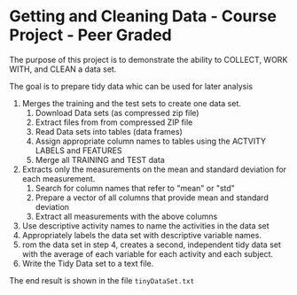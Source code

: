 # Getting and Cleaning Data - Course Project - Peer Graded

The purpose of this project is to demonstrate the ability to COLLECT, WORK WITH, and CLEAN a data set.

The goal is to prepare tidy data whic can be used for later analysis

1. Merges the training and the test sets to create one data set.
   1. Download Data sets (as compressed zip file)
   2. Extract files from from compressed ZIP file
   3. Read Data sets into tables (data frames)
   4. Assign appropriate column names to tables using the ACTVITY LABELS and FEATURES
   5. Merge all TRAINING and TEST data
2. Extracts only the measurements on the mean and standard deviation for each measurement.
   1. Search for column names that refer to "mean" or "std"
   2. Prepare a vector of all columns that provide mean and standard deviation
   3. Extract all measurements with the above columns
3. Use descriptive activity names to name the activities in the data set
4. Appropriately labels the data set with descriptive variable names.
5. rom the data set in step 4, creates a second, independent tidy data set with the average of each variable for each activity and each subject.
6. Write the Tidy Data set to a text file. 

The end result is shown in the file `tinyDataSet.txt`

